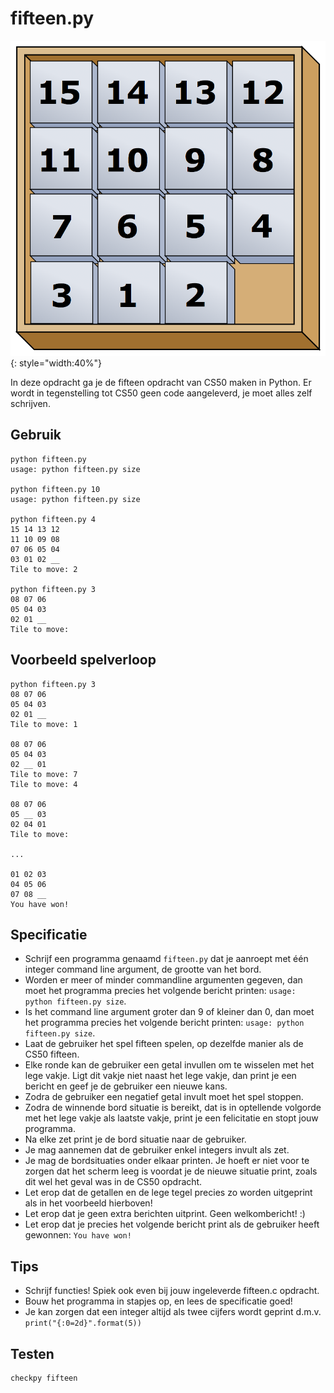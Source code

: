 # fifteen.py

![](fifteen.png){: style="width:40%"}

In deze opdracht ga je de fifteen opdracht van CS50 maken in Python. Er wordt in tegenstelling tot CS50 geen code aangeleverd, je moet alles zelf schrijven.


## Gebruik

	python fifteen.py
	usage: python fifteen.py size

	python fifteen.py 10
	usage: python fifteen.py size

	python fifteen.py 4
	15 14 13 12
	11 10 09 08
	07 06 05 04
	03 01 02 __
	Tile to move: 2

	python fifteen.py 3
	08 07 06
	05 04 03
	02 01 __
	Tile to move:


## Voorbeeld spelverloop

	python fifteen.py 3
	08 07 06
	05 04 03
	02 01 __
	Tile to move: 1

	08 07 06
	05 04 03
	02 __ 01
	Tile to move: 7
	Tile to move: 4

	08 07 06
	05 __ 03
	02 04 01
	Tile to move:

	...

	01 02 03
	04 05 06
	07 08 __
	You have won!

## Specificatie

* Schrijf een programma genaamd `fifteen.py` dat je aanroept met één integer command line argument, de grootte van het bord.
* Worden er meer of minder commandline argumenten gegeven, dan moet het programma precies het volgende bericht printen: `usage: python fifteen.py size`.
* Is het command line argument groter dan 9 of kleiner dan 0, dan moet het programma precies het volgende bericht printen: `usage: python fifteen.py size`.
* Laat de gebruiker het spel fifteen spelen, op dezelfde manier als de CS50 fifteen.
* Elke ronde kan de gebruiker een getal invullen om te wisselen met het lege vakje. Ligt dit vakje niet naast het lege vakje, dan print je een bericht en geef je de gebruiker een nieuwe kans.
* Zodra de gebruiker een negatief getal invult moet het spel stoppen.
* Zodra de winnende bord situatie is bereikt, dat is in optellende volgorde met het lege vakje als laatste vakje, print je een felicitatie en stopt jouw programma.
* Na elke zet print je de bord situatie naar de gebruiker.
* Je mag aannemen dat de gebruiker enkel integers invult als zet.
* Je mag de bordsituaties onder elkaar printen. Je hoeft er niet voor te zorgen dat het scherm leeg is voordat je de nieuwe situatie print, zoals dit wel het geval was in de CS50 opdracht.
* Let erop dat de getallen en de lege tegel precies zo worden uitgeprint als in het voorbeeld hierboven!
* Let erop dat je geen extra berichten uitprint. Geen welkombericht! :)
* Let erop dat je precies het volgende bericht print als de gebruiker heeft gewonnen: `You have won!`

## Tips

* Schrijf functies! Spiek ook even bij jouw ingeleverde fifteen.c opdracht.
* Bouw het programma in stapjes op, en lees de specificatie goed!
* Je kan zorgen dat een integer altijd als twee cijfers wordt geprint d.m.v. `print("{:0=2d}".format(5))`


## Testen

	checkpy fifteen
